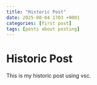 ```yaml
--- 
title: "Historic Post"
date: 2025-08-04 1703 +0001
categories: [first post]
tags: [posts about posting]
---
```


# Historic Post

This is my historic post using vsc. 